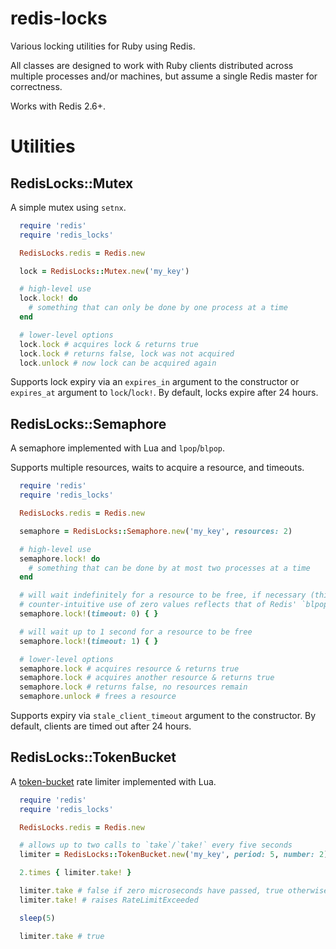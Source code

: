 # redis-locks
Various locking utilities for Ruby using Redis.

All classes are designed to work with Ruby clients distributed across multiple
processes and/or machines, but assume a single Redis master for correctness.

Works with Redis 2.6+.

# Utilities

## RedisLocks::Mutex

A simple mutex using `setnx`.

```ruby
  require 'redis'
  require 'redis_locks'

  RedisLocks.redis = Redis.new

  lock = RedisLocks::Mutex.new('my_key')

  # high-level use
  lock.lock! do 
    # something that can only be done by one process at a time
  end

  # lower-level options
  lock.lock # acquires lock & returns true
  lock.lock # returns false, lock was not acquired
  lock.unlock # now lock can be acquired again
```

Supports lock expiry via an `expires_in` argument to the constructor or 
`expires_at` argument to `lock`/`lock!`. By default, locks expire after 24 hours.

## RedisLocks::Semaphore

A semaphore implemented with Lua and `lpop`/`blpop`. 

Supports multiple resources, waits to acquire a resource, and timeouts.

```ruby
  require 'redis'
  require 'redis_locks'

  RedisLocks.redis = Redis.new

  semaphore = RedisLocks::Semaphore.new('my_key', resources: 2)

  # high-level use
  semaphore.lock! do
    # something that can be done by at most two processes at a time
  end

  # will wait indefinitely for a resource to be free, if necessary (this
  # counter-intuitive use of zero values reflects that of Redis' `blpop`)
  semaphore.lock!(timeout: 0) { }

  # will wait up to 1 second for a resource to be free
  semaphore.lock!(timeout: 1) { }

  # lower-level options
  semaphore.lock # acquires resource & returns true
  semaphore.lock # acquires another resource & returns true
  semaphore.lock # returns false, no resources remain
  semaphore.unlock # frees a resource
```

Supports expiry via `stale_client_timeout` argument to the constructor.
By default, clients are timed out after 24 hours.

## RedisLocks::TokenBucket

A [token-bucket](https://en.wikipedia.org/wiki/Token_bucket) rate limiter implemented with Lua.

```ruby
  require 'redis'
  require 'redis_locks'

  RedisLocks.redis = Redis.new

  # allows up to two calls to `take`/`take!` every five seconds
  limiter = RedisLocks::TokenBucket.new('my_key', period: 5, number: 2)

  2.times { limiter.take! }

  limiter.take # false if zero microseconds have passed, true otherwise (in which case a new token has become available)
  limiter.take! # raises RateLimitExceeded

  sleep(5)

  limiter.take # true
```
